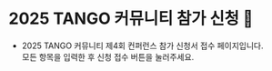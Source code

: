 # 2025 TANGO 커뮤니티 참가 신청 🎄

* 2025 TANGO 커뮤니티 제4회 컨퍼런스 참가 신청서 접수 페이지입니다. <br>모든 항목을 입력한 후 신청 접수 버튼을 눌러주세요.

<div id="apply-form"></div>